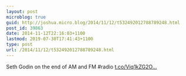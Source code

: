 ```yaml
---
layout: post
microblog: true
guid: http://joshua.micro.blog/2014/11/12/t532492012788789248.html
post_id: 39863
date: 2014-11-12T22:16:03+1100
lastmod: 2019-07-30T17:41:43+1100
type: post
url: /2014/11/12/t532492012788789248.html
---
```

Seth Godin on the end of AM and FM #radio [t.co/Viq1kZG2O...](http://t.co/Viq1kZG2Ot)
